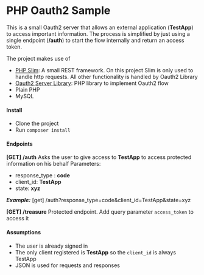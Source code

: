 # PHP Oauth2 Sample
This is a small Oauth2 server that allows an external application (**TestApp**) to access important information. The process is simplified by just using a single endpoint (**/auth**) to start the flow internally and return an access token.

The project makes use of
  - [PHP Slim](http://www.slimframework.com/): A small REST framework. On this project Slim is only used to handle http requests. All other functionality is handled by Oauth2 Library
  - [Oauth2 Server Library](https://github.com/bshaffer/oauth2-server-php): PHP library to implement Oauth2 flow 
  - Plain PHP
  - MySQL

#### Install
   - Clone the project
   - Run `composer install` 
   
#### Endpoints

**[GET]** **/auth**
Asks the user to give access to **TestApp** to access protected information on his behalf
Parameters:
  * response_type : **code**
  * client_id: **TestApp**
  * state: **xyz**
  
***Example:*** [get] /auth?response_type=code&client_id=TestApp&state=xyz

**[GET]** **/treasure**
Protected endpoint. Add query parameter `access_token` to access it

#### Assumptions
  * The user is already signed in
  * The only client registered is **TestApp** so the `client_id` is always TestApp
  * JSON is used for requests and responses